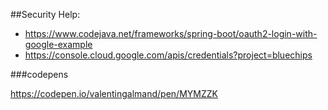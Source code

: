 ##Security Help:

- https://www.codejava.net/frameworks/spring-boot/oauth2-login-with-google-example
- https://console.cloud.google.com/apis/credentials?project=bluechips

###codepens

https://codepen.io/valentingalmand/pen/MYMZZK
